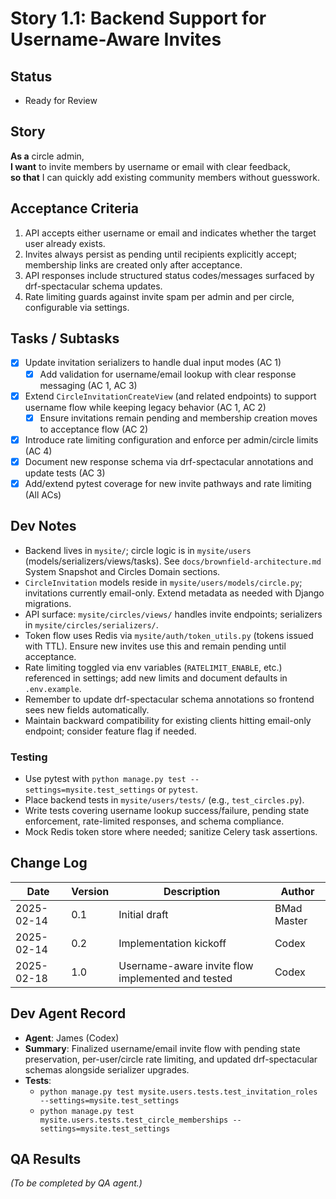 # Story 1.1: Backend Support for Username-Aware Invites

## Status
- Ready for Review

## Story
**As a** circle admin,  
**I want** to invite members by username or email with clear feedback,  
**so that** I can quickly add existing community members without guesswork.

## Acceptance Criteria
1. API accepts either username or email and indicates whether the target user already exists.  
2. Invites always persist as pending until recipients explicitly accept; membership links are created only after acceptance.  
3. API responses include structured status codes/messages surfaced by drf-spectacular schema updates.  
4. Rate limiting guards against invite spam per admin and per circle, configurable via settings.

## Tasks / Subtasks
- [x] Update invitation serializers to handle dual input modes (AC 1)  
  - [x] Add validation for username/email lookup with clear response messaging (AC 1, AC 3)  
- [x] Extend `CircleInvitationCreateView` (and related endpoints) to support username flow while keeping legacy behavior (AC 1, AC 2)  
  - [x] Ensure invitations remain pending and membership creation moves to acceptance flow (AC 2)  
- [x] Introduce rate limiting configuration and enforce per admin/circle limits (AC 4)  
- [x] Document new response schema via drf-spectacular annotations and update tests (AC 3)  
- [x] Add/extend pytest coverage for new invite pathways and rate limiting (All ACs)

## Dev Notes
- Backend lives in `mysite/`; circle logic is in `mysite/users` (models/serializers/views/tasks). See `docs/brownfield-architecture.md` System Snapshot and Circles Domain sections.  
- `CircleInvitation` models reside in `mysite/users/models/circle.py`; invitations currently email-only. Extend metadata as needed with Django migrations.  
- API surface: `mysite/circles/views/` handles invite endpoints; serializers in `mysite/circles/serializers/`.  
- Token flow uses Redis via `mysite/auth/token_utils.py` (tokens issued with TTL). Ensure new invites use this and remain pending until acceptance.  
- Rate limiting toggled via env variables (`RATELIMIT_ENABLE`, etc.) referenced in settings; add new limits and document defaults in `.env.example`.  
- Remember to update drf-spectacular schema annotations so frontend sees new fields automatically.  
- Maintain backward compatibility for existing clients hitting email-only endpoint; consider feature flag if needed.

### Testing
- Use pytest with `python manage.py test --settings=mysite.test_settings` or `pytest`.  
- Place backend tests in `mysite/users/tests/` (e.g., `test_circles.py`).  
- Write tests covering username lookup success/failure, pending state enforcement, rate-limited responses, and schema compliance.  
- Mock Redis token store where needed; sanitize Celery task assertions.

## Change Log
| Date | Version | Description | Author |
| --- | --- | --- | --- |
| 2025-02-14 | 0.1 | Initial draft | BMad Master |
| 2025-02-14 | 0.2 | Implementation kickoff | Codex |
| 2025-02-18 | 1.0 | Username-aware invite flow implemented and tested | Codex |

## Dev Agent Record
- **Agent**: James (Codex)
- **Summary**: Finalized username/email invite flow with pending state preservation, per-user/circle rate limiting, and updated drf-spectacular schemas alongside serializer upgrades.
- **Tests**:
  - `python manage.py test mysite.users.tests.test_invitation_roles --settings=mysite.test_settings`
  - `python manage.py test mysite.users.tests.test_circle_memberships --settings=mysite.test_settings`

## QA Results
*(To be completed by QA agent.)*
